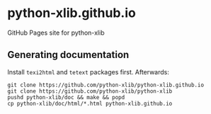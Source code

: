 # python-xlib.github.io

GitHub Pages site for python-xlib

## Generating documentation

Install `texi2html` and `tetext` packages first. Afterwards:

    git clone https://github.com/python-xlib/python-xlib.github.io
    git clone https://github.com/python-xlib/python-xlib
    pushd python-xlib/doc && make && popd
    cp python-xlib/doc/html/*.html python-xlib.github.io

